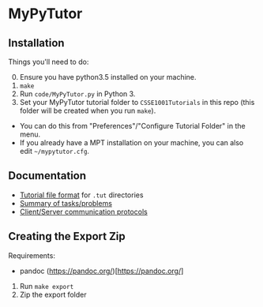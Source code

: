 MyPyTutor
=========

## Installation

Things you'll need to do:

0. Ensure you have python3.5 installed on your machine.
1. `make`
2. Run `code/MyPyTutor.py` in Python 3.
3. Set your MyPyTutor tutorial folder to `CSSE1001Tutorials` in this repo (this folder will be created when you run `make`).
  * You can do this from "Preferences"/"Configure Tutorial Folder" in the menu.
  * If you already have a MPT installation on your machine, you can also edit `~/mypytutor.cfg`.

## Documentation

* [Tutorial file format](https://github.com/CSSE1001/MyPyTutor/wiki/Tutorial-Format) for `.tut` directories
* [Summary of tasks/problems](https://github.com/CSSE1001/MyPyTutor/wiki/Problems)
* [Client/Server communication protocols](https://github.com/CSSE1001/MyPyTutor/wiki/Server-Communication)

## Creating the Export Zip

Requirements:
- pandoc (https://pandoc.org/)[https://pandoc.org/]

1. Run `make export`
2. Zip the export folder
